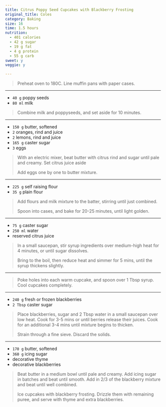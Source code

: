 ```yaml
---
title: Citrus Poppy Seed Cupcakes with Blackberry Frosting
original_title: Coles
category: Baking
size: 16
time: 1.5 hours
nutrition:
  - 401 calories
  - 42 g sugar
  - 19 g fat
  - 4 g protein
  - 55 g carb
sweet: y
veggie: y

---
```


> Preheat oven to 180C. Line muffin pans with paper cases.

---

* `40 g` poppy seeds
* `80 ml` milk

> Combine milk and poppyseeds, and set aside for 10 minutes.

---

* `150 g` butter, softened
* `2` oranges, rind and juice
* `2` lemons, rind and juice
* `165 g` caster sugar
* `3` eggs


> With an electric mixer, beat butter with citrus rind and sugar until pale and creamy. Set citrus juice aside
>
> Add eggs one by one to butter mixture. 

---

* `225 g` self raising flour
* `35 g` plain flour

> Add flours and milk mixture to the batter, stirring until just combined. 
>
> Spoon into cases, and bake for 20-25 minutes, until light golden.

---

* `75 g` caster sugar
* `250 ml` water
* reserved citrus juice

> In a small saucepan, stir syrup ingredients over medium-high heat for 4 minutes, or until sugar dissolves. 
>
> Bring to the boil, then reduce heat and simmer for 5 mins, until the syrup thickens slightly.

---

> Poke holes into each warm cupcake, and spoon over 1 Tbsp syrup. Cool cupcakes completely.

---

* `240 g` fresh or frozen blackberries
* `2 Tbsp` caster sugar

> Place blackberries, sugar and 2 Tbsp water in a small saucepan over low heat. Cook for 3-5 mins or until berries release their juices. Cook for an additional 3-4 mins until mixture begins to thicken. 
>
> Strain through a fine sieve. Discard the solids. 

---

* `170 g` butter, softened
* `360 g` icing sugar
* decorative thyme
* decorative blackberries

> Beat butter in a medium bowl until pale and creamy. Add icing sugar in batches and beat until smooth. Add in 2/3 of the blackberry mixture and beat until well combined.
>
> Ice cupcakes with blackberry frosting. Drizzle them with remaining puree, and serve with thyme and extra blackberries. 